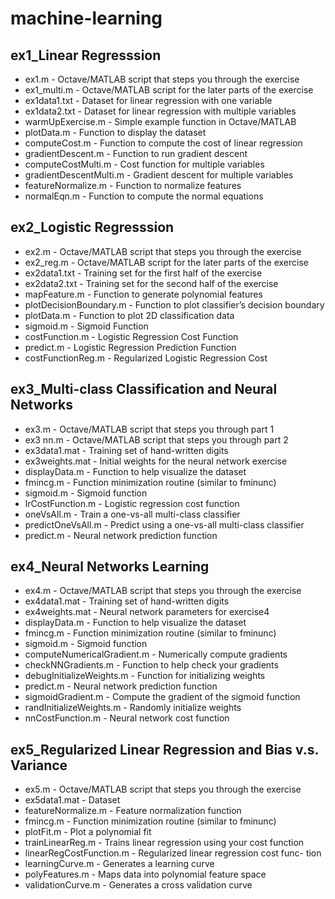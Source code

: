 # machine-learning

## ex1_Linear Regresssion

- ex1.m - Octave/MATLAB script that steps you through the exercise
- ex1_multi.m - Octave/MATLAB script for the later parts of the exercise
- ex1data1.txt - Dataset for linear regression with one variable
- ex1data2.txt - Dataset for linear regression with multiple variables
- warmUpExercise.m - Simple example function in Octave/MATLAB
- plotData.m - Function to display the dataset
- computeCost.m - Function to compute the cost of linear regression
- gradientDescent.m - Function to run gradient descent
- computeCostMulti.m - Cost function for multiple variables
- gradientDescentMulti.m - Gradient descent for multiple variables
- featureNormalize.m - Function to normalize features
- normalEqn.m - Function to compute the normal equations

## ex2_Logistic Regresssion

- ex2.m - Octave/MATLAB script that steps you through the exercise
- ex2_reg.m - Octave/MATLAB script for the later parts of the exercise
- ex2data1.txt - Training set for the first half of the exercise
- ex2data2.txt - Training set for the second half of the exercise
- mapFeature.m - Function to generate polynomial features
- plotDecisionBoundary.m - Function to plot classifier’s decision boundary
- plotData.m - Function to plot 2D classification data
- sigmoid.m - Sigmoid Function
- costFunction.m - Logistic Regression Cost Function
- predict.m - Logistic Regression Prediction Function
- costFunctionReg.m - Regularized Logistic Regression Cost

## ex3_Multi-class Classification and Neural Networks

- ex3.m - Octave/MATLAB script that steps you through part 1
- ex3 nn.m - Octave/MATLAB script that steps you through part 2
- ex3data1.mat - Training set of hand-written digits
- ex3weights.mat - Initial weights for the neural network exercise
- displayData.m - Function to help visualize the dataset
- fmincg.m - Function minimization routine (similar to fminunc)
- sigmoid.m - Sigmoid function
- lrCostFunction.m - Logistic regression cost function
- oneVsAll.m - Train a one-vs-all multi-class classifier
- predictOneVsAll.m - Predict using a one-vs-all multi-class classifier
- predict.m - Neural network prediction function

## ex4_Neural Networks Learning

- ex4.m - Octave/MATLAB script that steps you through the exercise
- ex4data1.mat - Training set of hand-written digits
- ex4weights.mat - Neural network parameters for exercise4
- displayData.m - Function to help visualize the dataset
- fmincg.m - Function minimization routine (similar to fminunc)
- sigmoid.m - Sigmoid function
- computeNumericalGradient.m - Numerically compute gradients
- checkNNGradients.m - Function to help check your gradients
- debugInitializeWeights.m - Function for initializing weights
- predict.m - Neural network prediction function
- sigmoidGradient.m - Compute the gradient of the sigmoid function
- randInitializeWeights.m - Randomly initialize weights
- nnCostFunction.m - Neural network cost function

## ex5_Regularized Linear Regression and Bias v.s. Variance

- ex5.m - Octave/MATLAB script that steps you through the exercise
- ex5data1.mat - Dataset
- featureNormalize.m - Feature normalization function
- fmincg.m - Function minimization routine (similar to fminunc)
- plotFit.m - Plot a polynomial fit
- trainLinearReg.m - Trains linear regression using your cost function
- linearRegCostFunction.m - Regularized linear regression cost func- tion
- learningCurve.m - Generates a learning curve
- polyFeatures.m - Maps data into polynomial feature space
- validationCurve.m - Generates a cross validation curve